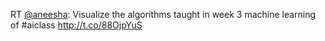 RT <a href="http://twitter.com/aneesha">@aneesha</a>: Visualize the algorithms taught in week 3 machine learning of #aiclass <a href="http://t.co/88OjpYuS">http://t.co/88OjpYuS</a>